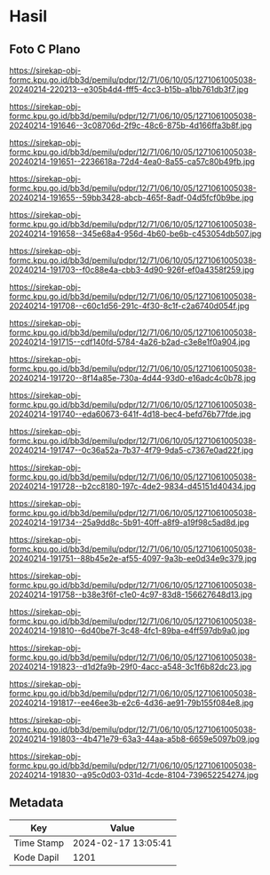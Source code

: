 # Hasil

## Foto C Plano

https://sirekap-obj-formc.kpu.go.id/bb3d/pemilu/pdpr/12/71/06/10/05/1271061005038-20240214-220213--e305b4d4-fff5-4cc3-b15b-a1bb761db3f7.jpg

https://sirekap-obj-formc.kpu.go.id/bb3d/pemilu/pdpr/12/71/06/10/05/1271061005038-20240214-191646--3c08706d-2f9c-48c6-875b-4d166ffa3b8f.jpg

https://sirekap-obj-formc.kpu.go.id/bb3d/pemilu/pdpr/12/71/06/10/05/1271061005038-20240214-191651--2236618a-72d4-4ea0-8a55-ca57c80b49fb.jpg

https://sirekap-obj-formc.kpu.go.id/bb3d/pemilu/pdpr/12/71/06/10/05/1271061005038-20240214-191655--59bb3428-abcb-465f-8adf-04d5fcf0b9be.jpg

https://sirekap-obj-formc.kpu.go.id/bb3d/pemilu/pdpr/12/71/06/10/05/1271061005038-20240214-191658--345e68a4-956d-4b60-be6b-c453054db507.jpg

https://sirekap-obj-formc.kpu.go.id/bb3d/pemilu/pdpr/12/71/06/10/05/1271061005038-20240214-191703--f0c88e4a-cbb3-4d90-926f-ef0a4358f259.jpg

https://sirekap-obj-formc.kpu.go.id/bb3d/pemilu/pdpr/12/71/06/10/05/1271061005038-20240214-191708--c60c1d56-291c-4f30-8c1f-c2a6740d054f.jpg

https://sirekap-obj-formc.kpu.go.id/bb3d/pemilu/pdpr/12/71/06/10/05/1271061005038-20240214-191715--cdf140fd-5784-4a26-b2ad-c3e8e1f0a904.jpg

https://sirekap-obj-formc.kpu.go.id/bb3d/pemilu/pdpr/12/71/06/10/05/1271061005038-20240214-191720--8f14a85e-730a-4d44-93d0-e16adc4c0b78.jpg

https://sirekap-obj-formc.kpu.go.id/bb3d/pemilu/pdpr/12/71/06/10/05/1271061005038-20240214-191740--eda60673-641f-4d18-bec4-befd76b77fde.jpg

https://sirekap-obj-formc.kpu.go.id/bb3d/pemilu/pdpr/12/71/06/10/05/1271061005038-20240214-191747--0c36a52a-7b37-4f79-9da5-c7367e0ad22f.jpg

https://sirekap-obj-formc.kpu.go.id/bb3d/pemilu/pdpr/12/71/06/10/05/1271061005038-20240214-191728--b2cc8180-197c-4de2-9834-d45151d40434.jpg

https://sirekap-obj-formc.kpu.go.id/bb3d/pemilu/pdpr/12/71/06/10/05/1271061005038-20240214-191734--25a9dd8c-5b91-40ff-a8f9-a19f98c5ad8d.jpg

https://sirekap-obj-formc.kpu.go.id/bb3d/pemilu/pdpr/12/71/06/10/05/1271061005038-20240214-191751--88b45e2e-af55-4097-9a3b-ee0d34e9c379.jpg

https://sirekap-obj-formc.kpu.go.id/bb3d/pemilu/pdpr/12/71/06/10/05/1271061005038-20240214-191758--b38e3f6f-c1e0-4c97-83d8-156627648d13.jpg

https://sirekap-obj-formc.kpu.go.id/bb3d/pemilu/pdpr/12/71/06/10/05/1271061005038-20240214-191810--6d40be7f-3c48-4fc1-89ba-e4ff597db9a0.jpg

https://sirekap-obj-formc.kpu.go.id/bb3d/pemilu/pdpr/12/71/06/10/05/1271061005038-20240214-191823--d1d2fa9b-29f0-4acc-a548-3c1f6b82dc23.jpg

https://sirekap-obj-formc.kpu.go.id/bb3d/pemilu/pdpr/12/71/06/10/05/1271061005038-20240214-191817--ee46ee3b-e2c6-4d36-ae91-79b155f084e8.jpg

https://sirekap-obj-formc.kpu.go.id/bb3d/pemilu/pdpr/12/71/06/10/05/1271061005038-20240214-191803--4b471e79-63a3-44aa-a5b8-6659e5097b09.jpg

https://sirekap-obj-formc.kpu.go.id/bb3d/pemilu/pdpr/12/71/06/10/05/1271061005038-20240214-191830--a95c0d03-031d-4cde-8104-739652254274.jpg


## Metadata

| Key        | Value               |
| ---------- | ------------------- |
| Time Stamp | 2024-02-17 13:05:41 |
| Kode Dapil | 1201                |



